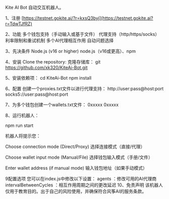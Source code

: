 Kite AI Bot  自动交互机器人。

1、注册
[https://testnet.gokite.ai/?r=kxsQ3byj](https://testnet.gokite.ai?r=TdwTJfRZ)

2、功能
多个钱包支持（手动输入或基于文件）
代理支持（http/https/socks）
利率限制和重试机制
多个AI代理相互作用
自动问题选择

3、先决条件
Node.js (v16 or higher)  node.js（v16或更高）、npm

4、安装
Clone the repository:  克隆存储库：
git https://github.com/xk320/KiteAi-Bot.git

5、安装依赖项：
cd KiteAi-Bot
npm install

6、配置
创建一个proxies.txt文件以进行代理支持：
http://user:pass@host:port
socks5://user:pass@host:port

7、为多个钱包创建一个wallets.txt文件：
0xxxxx
0xxxxx

8、运行机器人：

npm run start

机器人将提示您：

Choose connection mode (Direct/Proxy)
选择连接模式（直接/代理）

Choose wallet input mode (Manual/File)
选择钱包输入模式（手册/文件）

Enter wallet address (if manual mode)
输入钱包地址（如果手动模式）

9配置选项
您可以在index.js中修改以下设置：
agents ：修改可用的AI代理商
intervalBetweenCycles ：相互作用周期之间的更改延迟
10、免责声明
该机器人仅用于教育目的。出于自己的风险使用，并确保符合风筝AI的服务条款。
